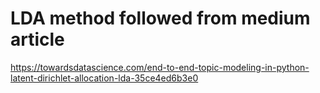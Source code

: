 # LDA method followed from medium article
https://towardsdatascience.com/end-to-end-topic-modeling-in-python-latent-dirichlet-allocation-lda-35ce4ed6b3e0

